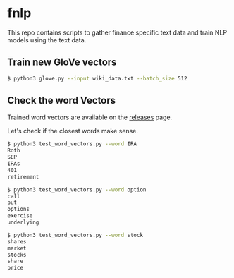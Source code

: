# fnlp

This repo contains scripts to gather finance specific text data and train NLP models using the text data.

## Train new GloVe vectors

```bash
$ python3 glove.py --input wiki_data.txt --batch_size 512
```

## Check the word Vectors

Trained word vectors are available on the [releases](https://github.com/hardikp/fnlp/releases) page.

Let's check if the closest words make sense.

```bash
$ python3 test_word_vectors.py --word IRA
Roth
SEP
IRAs
401
retirement

$ python3 test_word_vectors.py --word option
call
put
options
exercise
underlying

$ python3 test_word_vectors.py --word stock
shares
market
stocks
share
price
```
